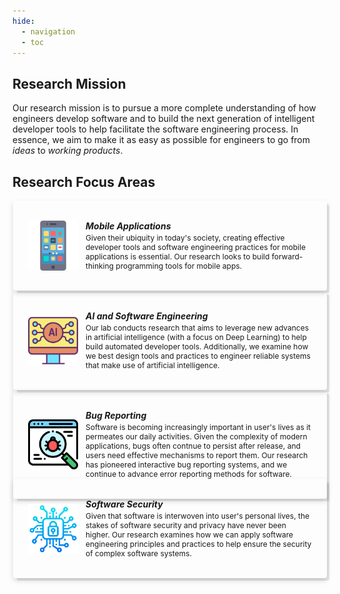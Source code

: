 ```yaml
---
hide:
  - navigation
  - toc
---
```


<style>

  .responsive-grid {
    display: grid;
    width: 100%;
    grid-template-columns: repeat(1, 1fr);
    gap: 2rem;
  }

  @media screen and (min-width: 64rem) {
    .responsive-grid {
      grid-template-columns: repeat(3, 1fr);
    }
  }

  .card-wrapper {
    text-decoration: none;
    transition: none;
    background: none;
    padding: 0;
  }

  .card {
    position: relative;
    padding: 1.5rem;
    display: flex;
    flex-direction: row;
    -moz-box-align: center;
    align-items: center;
    height: 100%;
    -moz-box-pack: start;
    justify-content: flex-start;
    box-shadow: rgba(0, 0, 0, 0.09) 0.3125rem 0.3125rem 0px -0.0625rem, rgba(0, 0, 0, 0.15) 0px 0.25rem 0.5rem 0px;
    transition: all 0.6s cubic-bezier(0.165, 0.84, 0.44, 1) 0s;
  }

  .card:hover {
    box-shadow: rgba(0, 0, 0, 0.2) 0.3125rem 0.3125rem 0px -0.0625rem, rgba(0, 0, 0, 0.26) 0px 0.25rem 0.5rem 0px;
  }

  @media screen and (min-width: 75rem) {
    .card {
      padding: 2rem 2.5rem;
      margin: 0px 1px;
      border-radius: 4px;
    }
  }

  @media screen and (min-width: 36rem) {
    .card {
      padding: 1rem 1.5rem;
      margin: 0px 1px;
      border-radius: 4px;

    }
  }

  .card .logo {
    margin-right: 0.75rem;
    width: 80px;
    height: 80px;
  }

  .card .card-content {
    display: flex;
    flex: 1 1 0%;
    flex-direction: column;
    width: 100%;
  }

  .card .card-content h5 {
    margin: 0;
  }

  .card .card-content p {
    margin-top: 0.25em;
    margin-bottom: 0;
    font-size: 12px;
  }

  .card .card-content code {
    background: rgba(0, 0, 0, 0.05) none repeat scroll 0% 0%;
    padding: 2px 6px;
    border-radius: 4px;
  }


  .component-wrapper span.em {
    color: rgb(61, 61, 61);
  }

  .component-wrapper a {
    transition: color 125ms;
    padding: 2px 6px;
    margin: 0px 1px;
    border-radius: 4px;
    display: inline;
    cursor: pointer;
  }

  .component-wrapper a:hover {
    color: var(--md-typeset-a-color);
    background: var(--md-accent-fg-color--transparent);
  }
</style>

## Research Mission

Our research mission is to pursue a more complete understanding of how engineers develop software and to build the next generation of intelligent developer tools to help facilitate the software engineering process. In essence, we aim to make it as easy as possible for engineers to go from *ideas* to *working products*.

<h2>Research Focus Areas</h2>

<div class="responsive-grid">
	<div class="card">
		<div class="logo">
			<img src="../images/smartphone.png" alt="Illustration of a modern smartphone.">
       </div>
<div class="card-content">
       	<h5>Mobile Applications</h5>
          <p>Given their ubiquity in today's society, creating effective developer tools and software engineering practices for mobile applications is essential. Our research looks to build forward-thinking programming tools for mobile apps.</p>
</div>
</div>
<!-- Networking -->
<div class="card">
	<div class="logo">
            <img src="../images/ai.png" alt="Depiction of Computer AI.">
          </div>
          <div class="card-content">
            <h5>AI and Software Engineering</h5>
            <p>Our lab conducts research that aims to leverage new advances in artificial intelligence (with a focus on Deep Learning) to help build automated developer tools. Additionally, we examine how we best design tools and practices to engineer reliable systems that make use of artificial intelligence.</p>
          </div>
        </div>
        <!-- Customize -->
<div class="card">
          <div class="logo">
            <img src="../images/bug.png" alt="Bug illustrated in Code.">
          </div>
          <div class="card-content">
            <h5>Bug Reporting</h5>
            <p>Software is becoming increasingly important in user's lives as it permeates our daily activities. Given the complexity of modern applications, bugs often contnue to persist after release, and users need effective mechanisms to report them. Our research has pioneered interactive bug reporting systems, and we continue to advance error reporting methods for software.</p>
          </div>
        </div>
      </div>


  <div class="responsive-grid">
        <div class="card">
          <div class="logo">
            <img src="../images/security.png" alt="Depiction of a Lock denoting computer security.">
          </div>
          <div class="card-content">
            <h5>Software Security</h5>
            <p>Given that software is interwoven into user's personal lives, the stakes of software security and privacy have never been higher. Our research examines how we can apply software engineering principles and practices to help ensure the security of complex software systems.</p>
          </div>
        </div>
      </div>
